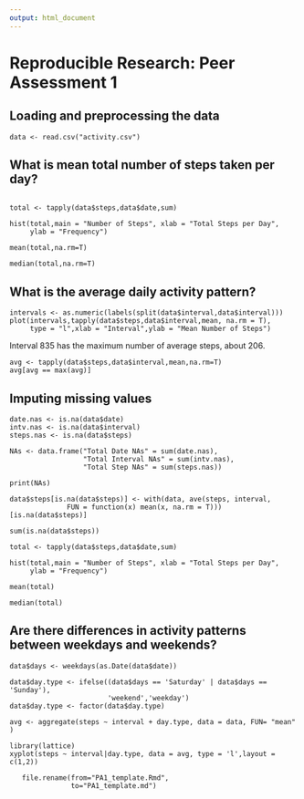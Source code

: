 ```yaml
---
output: html_document
---
```

# Reproducible Research: Peer Assessment 1


## Loading and preprocessing the data
```{r}
data <- read.csv("activity.csv")
```


## What is mean total number of steps taken per day?
```{r}

total <- tapply(data$steps,data$date,sum)

hist(total,main = "Number of Steps", xlab = "Total Steps per Day", 
     ylab = "Frequency")

mean(total,na.rm=T)

median(total,na.rm=T)
```

## What is the average daily activity pattern?

```{r}
intervals <- as.numeric(labels(split(data$interval,data$interval)))
plot(intervals,tapply(data$steps,data$interval,mean, na.rm = T),
     type = "l",xlab = "Interval",ylab = "Mean Number of Steps")
```

Interval 835 has the maximum number of average steps, about 206. 
```{r}
avg <- tapply(data$steps,data$interval,mean,na.rm=T)
avg[avg == max(avg)]
```

## Imputing missing values

```{r}
date.nas <- is.na(data$date)
intv.nas <- is.na(data$interval)
steps.nas <- is.na(data$steps)

NAs <- data.frame("Total Date NAs" = sum(date.nas), 
                  "Total Interval NAs" = sum(intv.nas),
                  "Total Step NAs" = sum(steps.nas))

print(NAs)

data$steps[is.na(data$steps)] <- with(data, ave(steps, interval, 
              FUN = function(x) mean(x, na.rm = T)))[is.na(data$steps)]

sum(is.na(data$steps))

total <- tapply(data$steps,data$date,sum)

hist(total,main = "Number of Steps", xlab = "Total Steps per Day", 
     ylab = "Frequency")

mean(total)

median(total)
```


## Are there differences in activity patterns between weekdays and weekends?

```{r}
data$days <- weekdays(as.Date(data$date))

data$day.type <- ifelse((data$days == 'Saturday' | data$days == 'Sunday'),
                        'weekend','weekday')
data$day.type <- factor(data$day.type)

avg <- aggregate(steps ~ interval + day.type, data = data, FUN= "mean" )

library(lattice)
xyplot(steps ~ interval|day.type, data = avg, type = 'l',layout = c(1,2))

   file.rename(from="PA1_template.Rmd", 
               to="PA1_template.md")
```